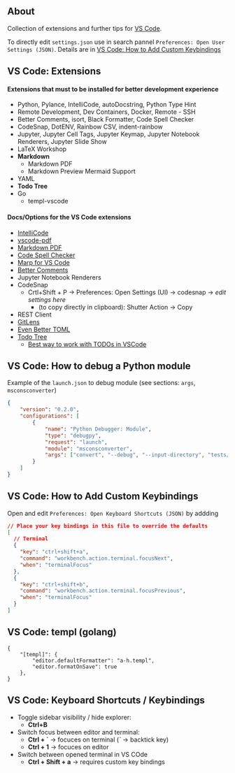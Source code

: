 ## About

Collection of extensions and further tips for [VS Code](https://code.visualstudio.com/).

To directly edit ```settings.json``` use in search pannel ```Preferences: Open User Settings (JSON)```. Details are in [VS Code: How to Add Custom Keybindings](#vs-code-how-to-add-custom-keybindings)

## VS Code: Extensions

#### Extensions that must to be installed for better development experience

* Python, Pylance, IntelliCode, autoDocstring, Python Type Hint
* Remote Development, Dev Containers, Docker, Remote - SSH
* Better Comments, isort, Black Formatter, Code Spell Checker
* CodeSnap, DotENV, Rainbow CSV, indent-rainbow
* Jupyter, Jupyter Cell Tags, Jupyter Keymap, Jupyter Notebook Renderers, Jupyter Slide Show
* LaTeX Workshop
* **Markdown**
    + Markdown PDF
    + Markdown Preview Mermaid Support
* YAML
* **Todo Tree**
* Go
    + templ-vscode
    

#### Docs/Options for the VS Code extensions

* [IntelliCode](https://marketplace.visualstudio.com/items?itemName=VisualStudioExptTeam.vscodeintellicode)
* [vscode-pdf](https://marketplace.visualstudio.com/items?itemName=tomoki1207.pdf)
* [Markdown PDF](https://marketplace.visualstudio.com/items?itemName=yzane.markdown-pdf)
* [Code Spell Checker](https://marketplace.visualstudio.com/items?itemName=streetsidesoftware.code-spell-checker)
* [Marp for VS Code](https://marketplace.visualstudio.com/items?itemName=marp-team.marp-vscode)
* [Better Comments](https://marketplace.visualstudio.com/items?itemName=aaron-bond.better-comments)
* Jupyter Notebook Renderers
* CodeSnap
    - Crtl+Shift + P -> Preferences: Open Settings (UI) -> codesnap -> *edit settings here*
        - (to copy directly in clipboard): Shutter Action -> Copy
* REST Client
* [GitLens](https://marketplace.visualstudio.com/items?itemName=eamodio.gitlens)
* [Even Better TOML](https://marketplace.visualstudio.com/items?itemName=tamasfe.even-better-toml)
* [Todo Tree](https://marketplace.visualstudio.com/items?itemName=Gruntfuggly.todo-tree)
    - [Best way to work with TODOs in VSCode](https://thomasventurini.com/articles/the-best-way-to-work-with-todos-in-vscode/)

## VS Code: How to debug a Python module

Example of the ```launch.json``` to debug module (see sections: ```args```, ```msconsconverter```)
```json
{
    "version": "0.2.0",
    "configurations": [
        {
            "name": "Python Debugger: Module",
            "type": "debugpy",
            "request": "launch",
            "module": "msconsconverter",
            "args": ["convert", "--debug", "--input-directory", "tests/data", "--output-directory", "tests/data/output"],
        }
    ]
}
```

## VS Code: How to Add Custom Keybindings

Open and edit ```Preferences: Open Keyboard Shortcuts (JSON)``` by addding
```json
// Place your key bindings in this file to override the defaults
[
  // Terminal
  {
    "key": "ctrl+shift+a",
    "command": "workbench.action.terminal.focusNext",
    "when": "terminalFocus"
  },
  {
    "key": "ctrl+shift+b",
    "command": "workbench.action.terminal.focusPrevious",
    "when": "terminalFocus"
  }
]
```

## VS Code: templ (golang)
```
{
    "[templ]": {
        "editor.defaultFormatter": "a-h.templ",
		"editor.formatOnSave": true
    },
}
```

## VS Code: Keyboard Shortcuts / Keybindings

* Toggle sidebar visibility / hide explorer:
    - **Ctrl+B**
* Switch focus between editor and terminal:
    - **Ctrl + \`** -> focuces on terminal (*\`* -> backtick key)
    - **Ctrl + 1** -> focuces on editor
* Switch between opened terminal in VS COde
   - **Ctrl + Shift + a** -> requires custom key bindings
 
